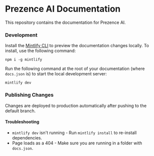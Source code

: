 # Prezence AI Documentation

This repository contains the documentation for Prezence AI.

### Development

Install the [Mintlify CLI](https://www.npmjs.com/package/mintlify) to preview the documentation changes locally. To install, use the following command:

```
npm i -g mintlify
```

Run the following command at the root of your documentation (where `docs.json` is) to start the local development server:

```
mintlify dev
```

### Publishing Changes

Changes are deployed to production automatically after pushing to the default branch.

#### Troubleshooting

- `mintlify dev` isn't running - Run `mintlify install` to re-install dependencies.
- Page loads as a 404 - Make sure you are running in a folder with `docs.json`.

